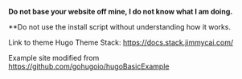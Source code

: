 **Do not base your website off mine, I do not know what I am doing.**

**Do not use the install script without understanding how it works.

Link to theme Hugo Theme Stack: https://docs.stack.jimmycai.com/

Example site modified from https://github.com/gohugoio/hugoBasicExample
